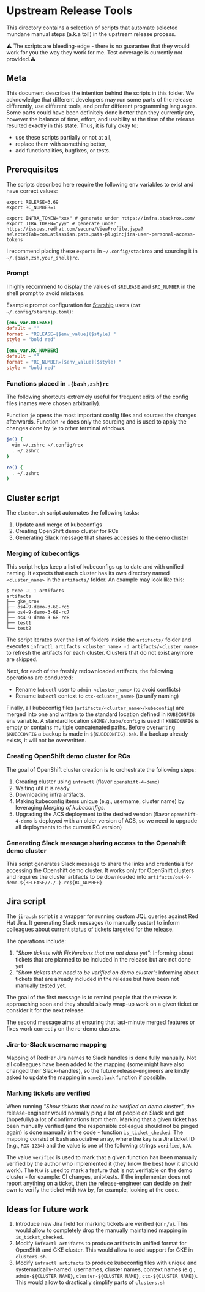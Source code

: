 # Upstream Release Tools

This directory contains a selection of scripts that automate selected mundane manual steps (a.k.a toil) in the upstream release process.

:warning: The scripts are bleeding-edge - there is no guarantee that they would work for you the way they work for me. Test coverage is currently not provided.:warning:

## Meta

This document describes the intention behind the scripts in this folder.
We acknowledge that different developers may run some parts of the release differently, use different tools, and prefer different programming languages.
Some parts could have been definitely done better than they currently are, however the balance of time, effort, and usability at the time of the release resulted exactly in this state.
Thus, it is fully okay to:

- use these scripts partially or not at all,
- replace them with something better,
- add functionalities, bugfixes, or tests.

## Prerequisites

The scripts described here require the following env variables to exist and have correct values:

```shell
export RELEASE=3.69
export RC_NUMBER=1

export INFRA_TOKEN="xxx" # generate under https://infra.stackrox.com/
export JIRA_TOKEN="yyy" # generate under https://issues.redhat.com/secure/ViewProfile.jspa?selectedTab=com.atlassian.pats.pats-plugin:jira-user-personal-access-tokens
```

I recommend placing these `export`s in `~/.config/stackrox` and sourcing it in `~/.{bash,zsh,your_shell}rc`.

### Prompt

I highly recommend to display the values of `$RELEASE` and `$RC_NUMBER` in the shell prompt to avoid mistakes.

Example prompt configuration for [Starship](https://starship.rs/) users (`cat ~/.config/starship.toml`):

```toml
[env_var.RELEASE]
default = ""
format = "RELEASE=[$env_value]($style) "
style = "bold red"

[env_var.RC_NUMBER]
default = ""
format = "RC_NUMBER=[$env_value]($style) "
style = "bold red"
```

### Functions placed in `.{bash,zsh}rc`

The following shortcuts extremely useful for frequent edits of the config files (names were chosen arbitrarily).

Function `je` opens the most important config files and sources the changes afterwards.
Function `re` does only the sourcing and is used to apply the changes done by `je` to other terminal windows.

```bash
je() {
  vim ~/.zshrc ~/.config/rox
  . ~/.zshrc
}

re() {
  . ~/.zshrc
}
```

## Cluster script

The `cluster.sh` script automates the following tasks:

1. Update and merge of kubeconfigs
2. Creating OpenShift demo cluster for RCs
3. Generating Slack message that shares accesses to the demo cluster

### Merging of kubeconfigs

This script helps keep a list of kubeconfigs up to date and with unified naming.
It expects that each cluster has its own directory named `<cluster_name>` in the `artifacts/` folder.
An example may look like this:

```text
$ tree -L 1 artifacts
artifacts
├── gke_srox
├── os4-9-demo-3-68-rc5
├── os4-9-demo-3-68-rc7
├── os4-9-demo-3-68-rc8
├── test1
└── test2
```

The script iterates over the list of folders inside the `artifacts/` folder and executes `infractl artifacts <cluster_name> -d artifacts/<cluster_name>` to refresh the artifacts for each cluster.
Clusters that do not exist anymore are skipped.

Next, for each of the freshly redownloaded artifacts, the following operations are conducted:

- Rename `kubectl` user to `admin-<cluster_name>` (to avoid conflicts)
- Rename `kubectl` context to `ctx-<cluster_name>` (to unify naming)

Finally, all kubeconfig files (`artifacts/<cluster_name>/kubeconfig`) are merged into one and written to the standard location defined in `KUBECONFIG` env variable.
A standard location `$HOME/.kube/config` is used if `KUBECONFIG` is empty or contains multiple concatenated paths.
Before overwriting `$KUBECONFIG` a backup is made in `${KUBECONFIG}.bak`.
If a backup already exists, it will not be overwritten.

### Creating OpenShift demo cluster for RCs

The goal of OpenShift cluster creation is to orchestrate the following steps:

1. Creating cluster using `infractl` (flavor `openshift-4-demo`)
2. Waiting util it is ready
3. Downloading infra artifacts.
4. Making kubeconfig items unique (e.g., username, cluster name) by leveraging _Merging of kubeconfigs_.
5. Upgrading the ACS deployment to the desired version (flavor `openshift-4-demo` is deployed with an older version of ACS, so we need to upgrade all deployments to the current RC version)

### Generating Slack message sharing access to the Openshift demo cluster

This script generates Slack message to share the links and credentials for accessing the Openshift demo cluster.
It works only for OpenShift clusters and requires the cluster artifacts to be downloaded into `artifacts/os4-9-demo-${RELEASE//./-}-rc${RC_NUMBER}`

## Jira script

The `jira.sh` script is a wrapper for running custom JQL queries against Red Hat Jira.
It generating Slack messages (to manually paster) to inform colleagues about current status of tickets targeted for the release.

The operations include:

1. _"Show tickets with FixVersions that are not done yet"_: Informing about tickets that are planned to be included in the release but are not done yet
2. _"Show tickets that need to be verified on demo cluster"_: Informing about tickets that are already included in the release but have been not manually tested yet.

The goal of the first message is to remind people that the release is approaching soon and they should slowly wrap-up work on a given ticket or consider it for the next release.

The second message aims at ensuring that last-minute merged features or fixes work correctly on the rc-demo clusters.

### Jira-to-Slack username mapping

Mapping of RedHar Jira names to Slack handles is done fully manually.
Not all colleagues have been added to the mapping (some might have also changed their Slack-handles), so the future release-engineers are kindly asked to update the mapping in `name2slack` function if possible.

### Marking tickets are verified

When running _"Show tickets that need to be verified on demo cluster"_, the release-engineer would normally ping a lot of people on Slack and get (hopefully) a lot of confirmations from them.
Marking that a given ticket has been manually verified (and the responsible colleague should not be pinged again) is done manually in the code - function `is_ticket_checked`.
The mapping consist of bash associative array, where the key is a Jira ticket ID (e.g., `ROX-1234`) and the value is one of the following strings `verified`, `N/A`.

The value `verified` is used to mark that a given function has been manually verified by the author who implemented it (they know the best how it should work).
The `N/A` is used to mark a feature that is not verifiable on the demo cluster - for example: CI changes, unit-tests. If the implementer does not report anything on a ticket, then the release-engineer can decide on their own to verify the ticket with `N/A` by, for example, looking at the code.

## Ideas for future work

1. Introduce new Jira field for marking tickets are verified (or `n/a`). This would allow to completely drop the manually maintained mapping in `is_ticket_checked`.
2. Modify `infractl artifacts` to produce artifacts in unified format for OpenShift and GKE cluster. This would allow to add support for GKE in `clusters.sh`.
3. Modify `infractl artifacts` to produce kubeconfig files with unique and systematically-named: usernames, cluster names, context names (e.g., `admin-${CLUSTER_NAME}`, `cluster-${CLUSTER_NAME}`, `ctx-${CLUSTER_NAME}`). This would allow to drastically simplify parts of `clusters.sh`
